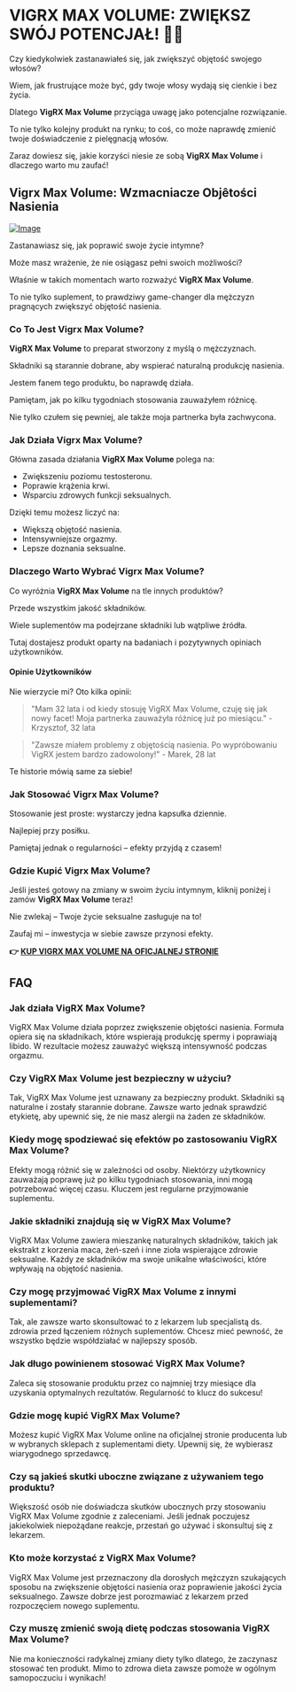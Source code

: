 # VIGRX MAX VOLUME: ZWIĘKSZ SWÓJ POTENCJAŁ! 💪💦

Czy kiedykolwiek zastanawiałeś się, jak zwiększyć objętość swojego włosów? 

Wiem, jak frustrujące może być, gdy twoje włosy wydają się cienkie i bez życia. 

Dlatego **VigRX Max Volume** przyciąga uwagę jako potencjalne rozwiązanie. 

To nie tylko kolejny produkt na rynku; to coś, co może naprawdę zmienić twoje doświadczenie z pielęgnacją włosów. 

Zaraz dowiesz się, jakie korzyści niesie ze sobą **VigRX Max Volume** i dlaczego warto mu zaufać!

## Vigrx Max Volume: Wzmacniacze Objêtości Nasienia

[![Image](https://www2.sellhealth.com/566/vigrx_max_volume_6_1.jpg)](https://gchaffi.com/HjS3eO63)

Zastanawiasz się, jak poprawić swoje życie intymne? 

Może masz wrażenie, że nie osiągasz pełni swoich możliwości?

Właśnie w takich momentach warto rozważyć **VigRX Max Volume**.

To nie tylko suplement, to prawdziwy game-changer dla mężczyzn pragnących zwiększyć objętość nasienia.

### Co To Jest Vigrx Max Volume?

**VigRX Max Volume** to preparat stworzony z myślą o mężczyznach. 

Składniki są starannie dobrane, aby wspierać naturalną produkcję nasienia.

Jestem fanem tego produktu, bo naprawdę działa. 

Pamiętam, jak po kilku tygodniach stosowania zauważyłem różnicę.

Nie tylko czułem się pewniej, ale także moja partnerka była zachwycona.

### Jak Działa Vigrx Max Volume?

Główna zasada działania **VigRX Max Volume** polega na:

- Zwiększeniu poziomu testosteronu.
- Poprawie krążenia krwi.
- Wsparciu zdrowych funkcji seksualnych.

Dzięki temu możesz liczyć na:

- Większą objętość nasienia.
- Intensywniejsze orgazmy.
- Lepsze doznania seksualne.

### Dlaczego Warto Wybrać Vigrx Max Volume?

Co wyróżnia **VigRX Max Volume** na tle innych produktów? 

Przede wszystkim jakość składników. 

Wiele suplementów ma podejrzane składniki lub wątpliwe źródła. 

Tutaj dostajesz produkt oparty na badaniach i pozytywnych opiniach użytkowników.

#### Opinie Użytkowników

Nie wierzycie mi? Oto kilka opinii:

> "Mam 32 lata i od kiedy stosuję VigRX Max Volume, czuję się jak nowy facet! Moja partnerka zauważyła różnicę już po miesiącu." - Krzysztof, 32 lata

> "Zawsze miałem problemy z objętością nasienia. Po wypróbowaniu VigRX jestem bardzo zadowolony!" - Marek, 28 lat

Te historie mówią same za siebie!

### Jak Stosować Vigrx Max Volume?

Stosowanie jest proste: wystarczy jedna kapsułka dziennie. 

Najlepiej przy posiłku. 

Pamiętaj jednak o regularności – efekty przyjdą z czasem!

### Gdzie Kupić Vigrx Max Volume?

Jeśli jesteś gotowy na zmiany w swoim życiu intymnym, kliknij poniżej i zamów **VigRX Max Volume** teraz! 

Nie zwlekaj – Twoje życie seksualne zasługuje na to!

Zaufaj mi – inwestycja w siebie zawsze przynosi efekty.



**👉 [KUP VIGRX MAX VOLUME NA OFICJALNEJ STRONIE](https://gchaffi.com/HjS3eO63)**

## FAQ

### Jak działa VigRX Max Volume?

VigRX Max Volume działa poprzez zwiększenie objętości nasienia. Formuła opiera się na składnikach, które wspierają produkcję spermy i poprawiają libido. W rezultacie możesz zauważyć większą intensywność podczas orgazmu.

### Czy VigRX Max Volume jest bezpieczny w użyciu?

Tak, VigRX Max Volume jest uznawany za bezpieczny produkt. Składniki są naturalne i zostały starannie dobrane. Zawsze warto jednak sprawdzić etykietę, aby upewnić się, że nie masz alergii na żaden ze składników.

### Kiedy mogę spodziewać się efektów po zastosowaniu VigRX Max Volume?

Efekty mogą różnić się w zależności od osoby. Niektórzy użytkownicy zauważają poprawę już po kilku tygodniach stosowania, inni mogą potrzebować więcej czasu. Kluczem jest regularne przyjmowanie suplementu.

### Jakie składniki znajdują się w VigRX Max Volume?

VigRX Max Volume zawiera mieszankę naturalnych składników, takich jak ekstrakt z korzenia maca, żeń-szeń i inne zioła wspierające zdrowie seksualne. Każdy ze składników ma swoje unikalne właściwości, które wpływają na objętość nasienia.

### Czy mogę przyjmować VigRX Max Volume z innymi suplementami?

Tak, ale zawsze warto skonsultować to z lekarzem lub specjalistą ds. zdrowia przed łączeniem różnych suplementów. Chcesz mieć pewność, że wszystko będzie współdziałać w najlepszy sposób.

### Jak długo powinienem stosować VigRX Max Volume?

Zaleca się stosowanie produktu przez co najmniej trzy miesiące dla uzyskania optymalnych rezultatów. Regularność to klucz do sukcesu!

### Gdzie mogę kupić VigRX Max Volume?

Możesz kupić VigRX Max Volume online na oficjalnej stronie producenta lub w wybranych sklepach z suplementami diety. Upewnij się, że wybierasz wiarygodnego sprzedawcę.

### Czy są jakieś skutki uboczne związane z używaniem tego produktu?

Większość osób nie doświadcza skutków ubocznych przy stosowaniu VigRX Max Volume zgodnie z zaleceniami. Jeśli jednak poczujesz jakiekolwiek niepożądane reakcje, przestań go używać i skonsultuj się z lekarzem.

### Kto może korzystać z VigRX Max Volume?

VigRX Max Volume jest przeznaczony dla dorosłych mężczyzn szukających sposobu na zwiększenie objętości nasienia oraz poprawienie jakości życia seksualnego. Zawsze dobrze jest porozmawiać z lekarzem przed rozpoczęciem nowego suplementu.

### Czy muszę zmienić swoją dietę podczas stosowania VigRX Max Volume?

Nie ma konieczności radykalnej zmiany diety tylko dlatego, że zaczynasz stosować ten produkt. Mimo to zdrowa dieta zawsze pomoże w ogólnym samopoczuciu i wynikach!